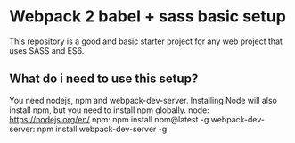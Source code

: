# Webpack 2 babel + sass basic setup
This repository is a good and basic starter project for any web project that uses SASS and ES6.

## What do i need to use this setup?
You need nodejs, npm and webpack-dev-server. Installing Node will also install npm, but you need to install npm globally.
node:                   https://nodejs.org/en/
npm:                    npm install npm@latest -g
webpack-dev-server:     npm install webpack-dev-server -g

